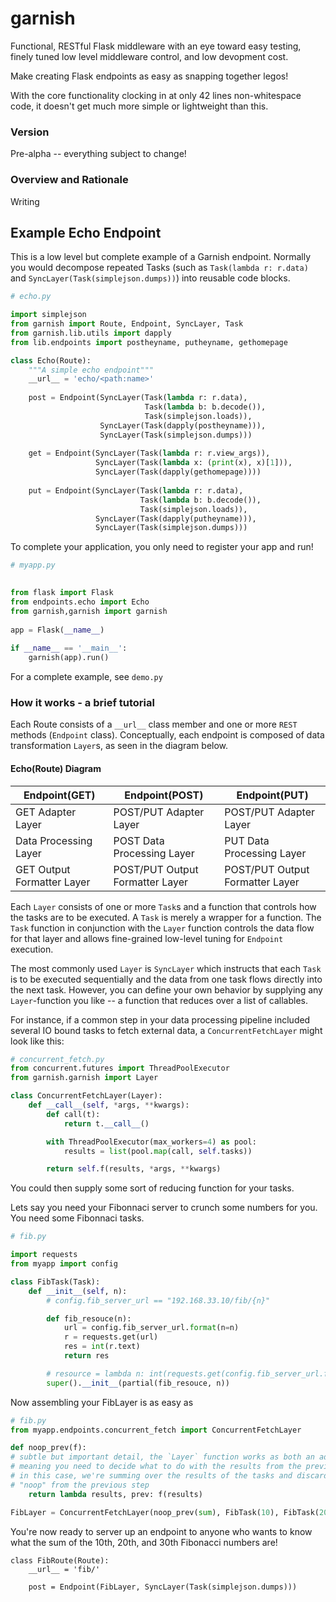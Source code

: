 # garnish
Functional, RESTful Flask middleware with an eye toward easy testing, 
finely tuned low level middleware control, and low devopment cost.
    
Make creating Flask endpoints as easy as snapping together legos!
    
With the core functionality clocking in at only 42 lines non-whitespace code, it doesn't 
get much more simple or lightweight than this.


### Version
Pre-alpha -- everything subject to change!  

### Overview and Rationale
Writing 

## Example Echo Endpoint

This is a low level but complete example of a Garnish endpoint.  Normally you would 
decompose repeated Tasks (such as `Task(lambda r: r.data)` and `SyncLayer(Task(simplejson.dumps))`)
into reusable code blocks.

```Python
# echo.py

import simplejson
from garnish import Route, Endpoint, SyncLayer, Task
from garnish.lib.utils import dapply
from lib.endpoints import postheyname, putheyname, gethomepage  

class Echo(Route):
    """A simple echo endpoint"""
    __url__ = 'echo/<path:name>'
  
    post = Endpoint(SyncLayer(Task(lambda r: r.data),
                              Task(lambda b: b.decode()),
                              Task(simplejson.loads)),
                    SyncLayer(Task(dapply(postheyname))),
                    SyncLayer(Task(simplejson.dumps)))
  
    get = Endpoint(SyncLayer(Task(lambda r: r.view_args)),
                   SyncLayer(Task(lambda x: (print(x), x)[1])),
                   SyncLayer(Task(dapply(gethomepage))))
  
    put = Endpoint(SyncLayer(Task(lambda r: r.data),
                             Task(lambda b: b.decode()),
                             Task(simplejson.loads)),
                   SyncLayer(Task(dapply(putheyname))),
                   SyncLayer(Task(simplejson.dumps)))
```

To complete your application, you only need to register your app and run!

```Python
# myapp.py  
  

from flask import Flask
from endpoints.echo import Echo
from garnish,garnish import garnish
  
app = Flask(__name__)
  
if __name__ == '__main__':
    garnish(app).run()
```

For a complete example, see `demo.py`


### How it works - a brief tutorial
  
  Each Route consists of a `__url__` class member and one or more `REST` methods (`Endpoint` class).  Conceptually, each endpoint is composed of data transformation `Layer`s, as seen in the diagram below.

#### Echo(Route) Diagram
| Endpoint(GET)            | Endpoint(POST)                                 |  Endpoint(PUT)                               |
|----------------------------|---------------------------------|---------------------------------|
| GET Adapter Layer          | POST/PUT Adapter Layer          | POST/PUT Adapter Layer          |
| Data Processing Layer      | POST Data Processing Layer      | PUT Data Processing Layer       |
| GET Output Formatter Layer | POST/PUT Output Formatter Layer | POST/PUT Output Formatter Layer |

 Each `Layer` consists of one or more `Task`s and a function that controls how the tasks are to be executed.  A `Task` is merely a wrapper for a function.  The `Task` function in conjunction with the `Layer` function controls the data flow for that layer and allows fine-grained low-level tuning for `Endpoint` execution.
 
 The most commonly used `Layer` is `SyncLayer` which instructs that each `Task` is to be executed sequentially and the data from one task flows directly into the next task.  However, you can define your own behavior by supplying any `Layer`-function you like -- a function that reduces over a list of callables.  
 
 For instance, if a common step in your data processing pipeline included several IO bound tasks to fetch external data, a `ConcurrentFetchLayer` might look like this:

```python
# concurrent_fetch.py
from concurrent.futures import ThreadPoolExecutor
from garnish.garnish import Layer

class ConcurrentFetchLayer(Layer):
    def __call__(self, *args, **kwargs):
        def call(t):
            return t.__call__()

        with ThreadPoolExecutor(max_workers=4) as pool:
            results = list(pool.map(call, self.tasks))

        return self.f(results, *args, **kwargs)
```

You could then supply some sort of reducing function for your tasks.  

Lets say you need your Fibonnaci server to crunch some numbers for you.  You need some Fibonnaci tasks.

```python
# fib.py

import requests
from myapp import config  

class FibTask(Task):
    def __init__(self, n):
        # config.fib_server_url == "192.168.33.10/fib/{n}"

        def fib_resouce(n):
            url = config.fib_server_url.format(n=n)
            r = requests.get(url)
            res = int(r.text)
            return res

        # resource = lambda n: int(requests.get(config.fib_server_url.format(n=n)))
        super().__init__(partial(fib_resouce, n))

```

Now assembling your FibLayer is as easy as

```python
# fib.py
from myapp.endpoints.concurrent_fetch import ConcurrentFetchLayer

def noop_prev(f):
# subtle but important detail, the `Layer` function works as both an adapter and reducer,
# meaning you need to decide what to do with the results from the previous step.
# in this case, we're summing over the results of the tasks and discarding the 
# "noop" from the previous step
    return lambda results, prev: f(results)

FibLayer = ConcurrentFetchLayer(noop_prev(sum), FibTask(10), FibTask(20), FibTask(30))

```
You're now ready to server up an endpoint to anyone who wants to know what the sum of the 10th, 20th, and 30th Fibonacci numbers are!

```
class FibRoute(Route):
    __url__ = 'fib/'

    post = Endpoint(FibLayer, SyncLayer(Task(simplejson.dumps)))
```

